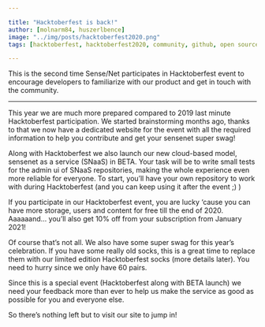 ```yaml
---

title: "Hacktoberfest is back!"
author: [molnarm84, huszerlbence]
image: "../img/posts/hacktoberfest2020.png"
tags: [hacktoberfest, hacktoberfest2020, community, github, open source]

---
```


This is the second time Sense/Net participates in Hacktoberfest event to encourage developers to familiarize with our product and get in touch with the community. 

---

This year we are much more prepared compared to 2019 last minute Hacktoberfest participation. We started brainstorming months ago, thanks to that we now have a dedicated website for the event with all the required information to help you contribute and get your sensenet super swag! 

Along with Hacktoberfest we also launch our new cloud-based model, sensenet as a service (SNaaS) in BETA. Your task will be to write small tests for the admin ui of SNaaS repositories, making the whole experience even more reliable for everyone. To start, you’ll have your own repository to work with during Hacktoberfest (and you can keep using it after the event ;) ) 

If you participate in our Hacktoberfest event, you are lucky ‘cause you can have more storage, users and content for free till the end of 2020. Aaaaaand… you’ll also get 10% off from your subscription from January 2021! 

Of course that’s not all. We also have some super swag for this year’s celebration. If you have some really old socks, this is a great time to replace them with our limited edition Hacktoberfest socks (more details later). You need to hurry since we only have 60 pairs. 

Since this is a special event (Hacktoberfest along with BETA launch) we need your feedback more than ever to help us make the service as good as possible for you and everyone else. 

So there’s nothing left but to visit our site to jump in! 